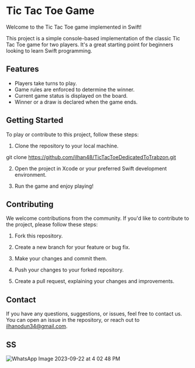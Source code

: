 # Tic Tac Toe Game

Welcome to the Tic Tac Toe game implemented in Swift!

This project is a simple console-based implementation of the classic Tic Tac Toe game for two players. It's a great starting point for beginners looking to learn Swift programming.

## Features

- Players take turns to play.
- Game rules are enforced to determine the winner.
- Current game status is displayed on the board.
- Winner or a draw is declared when the game ends.

## Getting Started

To play or contribute to this project, follow these steps:

1. Clone the repository to your local machine.

git clone https://github.com/ilhan48/TicTacToeDedicatedToTrabzon.git


2. Open the project in Xcode or your preferred Swift development environment.

3. Run the game and enjoy playing!

## Contributing

We welcome contributions from the community. If you'd like to contribute to the project, please follow these steps:

1. Fork this repository.

2. Create a new branch for your feature or bug fix.

3. Make your changes and commit them.

4. Push your changes to your forked repository.

5. Create a pull request, explaining your changes and improvements.

## Contact

If you have any questions, suggestions, or issues, feel free to contact us. You can open an issue in the repository, or reach out to ilhanodun34@gmail.com.

## SS
![WhatsApp Image 2023-09-22 at 4 02 48 PM](https://github.com/ilhan48/TicTacToeDedicatedToTrabzon/assets/58470523/d8eb6b3f-880e-4124-b49d-e5019e6e5e8b)



